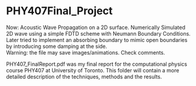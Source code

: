 # PHY407Final_Project
Now: Acoustic Wave Propagation on a 2D surface. 
Numerically Simulated 2D wave using a simple FDTD scheme with Neumann Boundary Conditions. 
Later tried to implement an absorbing boundary to mimic open boundaries by introducing some damping at the side.  
Warning: the file may save images/animations. Check comments. 


PHY407_FinalReport.pdf was my final report for the computational physics course PHY407 at University of Toronto. This folder will contain a more detailed description of the techniques, methods and the results. 
